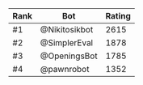 Rank|Bot|Rating
---|---|---
#1|@Nikitosikbot|2615
#2|@SimplerEval|1878
#3|@OpeningsBot|1785
#4|@pawnrobot|1352
